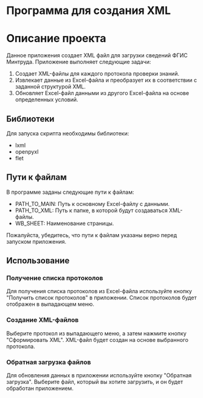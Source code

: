 # Программа для создания XML


# Описание проекта

Данное приложения создает XML файл для загрузки сведений ФГИС Минтруда. Приложение выполняет следующие задачи:

1. Создает XML-файлы для каждого протокола проверки знаний.
2. Извлекает данные из Excel-файла и преобразует их в соответствии с заданной структурой XML.
3. Обновляет Excel-файл данными из другого Excel-файла на основе определенных условий.

## Библиотеки

Для запуска скрипта необходимы библиотеки:

- lxml
- openpyxl
- flet

## Пути к файлам
В программе заданы следующие пути к файлам:

- PATH_TO_MAIN: Путь к основному Excel-файлу с данными.
- PATH_TO_XML: Путь к папке, в которой будут создаваться XML-файлы.
- WB_SHEET: Наименование страницы.

Пожалуйста, убедитесь, что пути к файлам указаны верно перед запуском приложения.

## Использование

### Получение списка протоколов

Для получения списка протоколов из Excel-файла используйте кнопку "Получить список протоколов" в приложении. Список протоколов будет отображен в выпадающем меню.

### Создание XML-файлов

Выберите протокол из выпадающего меню, а затем нажмите кнопку "Сформировать XML". XML-файл будет создан на основе выбранного протокола.

### Обратная загрузка файлов

Для обновления данных в приложении используйте кнопку "Обратная загрузка". Выберите файл, который вы хотите загрузить, и он будет обработан приложением.